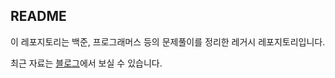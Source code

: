 ## README

이 레포지토리는 백준, 프로그래머스 등의 문제풀이를 정리한 레거시 레포지토리입니다.

최근 자료는 [블로그](https://velog.io/@devkyoung2/posts)에서 보실 수 있습니다.

